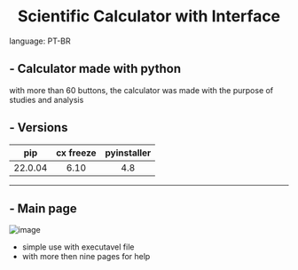 <div align="center">
  
# Scientific Calculator with Interface
</div>
language: PT-BR

## - Calculator made with python
with more than 60 buttons, the calculator was made with the purpose of studies and analysis

## - Versions
|pip|cx freeze|pyinstaller|
|:--:|:--:|:--:|
|22.0.04|6.10|4.8|

<hr>

## - Main page
![image](https://user-images.githubusercontent.com/94506155/174908293-22dfa81e-a01d-4b88-858c-3238f9cb76dc.png)

- simple use with executavel file
- with more then nine pages for help
